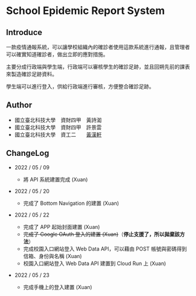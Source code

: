 # School Epidemic Report System

## Introduce

一款疫情通報系統，可以讓學校組織內的確診者使用這款系統進行通報，且管理者可以確實知道確診者，做出立即的應對措施。



主要分成行政端與學生端，行政端可以審核學生的確診足跡，並且回朔先前的課表來製造確診足跡資料。

學生端可以進行登入，供給行政端進行審核，方便整合確診足跡。



## Author

- 國立臺北科技大學　資財四甲　黃詩洳
- 國立臺北科技大學　資財四甲　許景雲
- 國立臺北科技大學　資工二　　[黃漢軒](https://ntut-xuan.github.io)



## ChangeLog

- 2022 / 05 / 09
  - 將 API 系統建置完成 (Xuan)

- 2022 / 05 / 20
  - 完成了 Bottom Navigation 的建置 (Xuan)

- 2022 / 05 / 22
  - 完成了 APP 起始封面建置 (Xuan)
  - ~~完成了 Google OAuth 登入的建置 (Xuan)~~（**停止支援了，所以拋棄該方法**）
  - 完成校園入口網站登入 Web Data API，可以藉由 POST 帳號與密碼得到信箱、身份與名稱 (Xuan)
  - 校園入口網站登入 Web Data API 建置到 Cloud Run 上 (Xuan)

- 2022 / 05 / 23

  - 完成手機上的登入建置 (Xuan)

  
